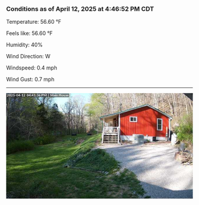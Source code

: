### Conditions as of April 12, 2025 at 4:46:52 PM CDT 

Temperature: 56.60 &deg;F

Feels like: 56.60 &deg;F

Humidity: 40%

Wind Direction: W

Windspeed: 0.4 mph

Wind Gust: 0.7 mph

---

<img src="./images/latest.jpeg"/>


